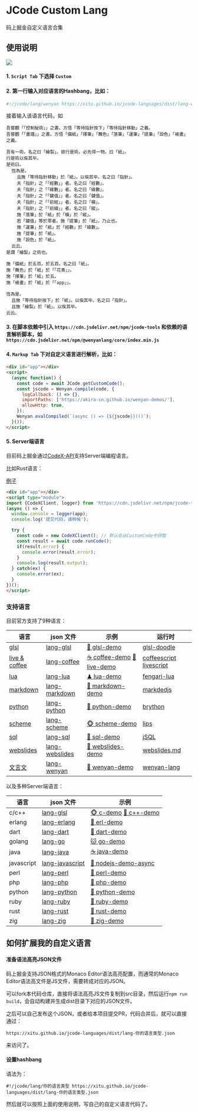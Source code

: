 # JCode Custom Lang

码上掘金自定义语言合集

## 使用说明

![](https://p5.ssl.qhimg.com/t010e5342c2f84b519b.png)

#### 1. `Script Tab` 下选择 `Custom`

#### 2. 第一行输入对应语言的Hashbang，比如：

```js
#!/jcode/lang/wenyan https://xitu.github.io/jcode-languages/dist/lang-wenyan.json
```

接着输入该语言代码，如

```wenyan
吾嘗觀「「控制秘術」」之書。方悟「等待指針按下」「等待指針移動」之義。
吾嘗觀「「畫譜」」之書。方悟「備紙」「擇筆」「蘸色」「落筆」「運筆」「提筆」「設色」「裱畫」之義。

吾有一術。名之曰「繪製」。欲行是術。必先得一物。曰「紙」。
行是術以俟其毕。
是術曰。
  恆為是。
    且施「等待指針移動」於「紙」。以俟其毕。名之曰「指針」。
    夫「指針」之「「經數」」者。名之曰「經數」。
    夫「指針」之「「緯數」」者。名之曰「緯數」。
    夫「指針」之「「鍵值」」者。名之曰「鍵值」。
    夫「指針」之「「前經」」者。名之曰「橫」。
    夫「指針」之「「前緯」」者。名之曰「縱」。
    施「落筆」於「紙」於「橫」於「縱」。
    若「鍵值」等於零者。施「提筆」於「紙」。乃止也。
    施「運筆」於「紙」於「經數」於「緯數」。
    施「提筆」於「紙」。
    施「設色」於「紙」。
  云云。
是謂「繪製」之術也。

施「備紙」於五百。於五百。名之曰「紙」。
施「蘸色」於「紙」於「「花青」」。
施「擇筆」於「紙」於五。
施「裱畫」於「紙」於「「app」」。

恆為是。
  且施「等待指針按下」於「紙」。以俟其毕。名之曰「指針」。
  且施「繪製」於「紙」。以俟其毕。
云云。
```

#### 3. 在脚本依赖中引入 `https://cdn.jsdelivr.net/npm/jcode-tools` 和依赖的语言解析脚本，如 `https://cdn.jsdelivr.net/npm/@wenyanlang/core/index.min.js`

#### 4. `Markup Tab` 下对自定义语言进行解析，比如：

```html
<div id="app"></div>
<script>
  (async function() {
    const code = await JCode.getCustomCode();
    const jscode = Wenyan.compile(code, {
      logCallback: () => {},
      importPaths: ['https://akira-cn.github.io/wenyan-demos/'],
      allowHttp: true,
    });
    Wenyan.evalCompiled(`(async () => {${jscode}})()`);
  }());
</script>
```

#### 5. Server端语言

目前码上掘金通过[CodeX-API](https://github.com/akira-cn/CodeX-API)支持Server端编程语言。

比如Rust语言：

[例子](https://code.juejin.cn/pen/7123427292306817060)

```html
<div id="app"></div>
<script type="module">
import {CodeXClient, logger} from 'https://cdn.jsdelivr.net/npm/jcode-tools@^0.10.2/dist/jcode-tools.esm.js';
(async () => {
  window.console = logger(app);
  console.log('提交代码，请稍候');

  try {
    const code = new CodeXClient(); // 默认会从CustomCode中获取
    const result = await code.runCode();
    if(result.error) {
      console.error(result.error);
    }
    console.log(result.output);
  } catch(ex) {
    console.error(ex);
  }
})();
</script>
```

### 支持语言

目前官方支持了9种语言：

| 语言 | json 文件 | 示例 | 运行时 |
| --- | --- | --- | --- |
| [glsl](src/lang-lua.js) | [lang-glsl](https://xitu.github.io/jcode-languages/dist/lang-glsl.json) | [🎯 glsl-demo](https://code.juejin.cn/pen/7116418967081582623) | [glsl-doodle](https://github.com/akira-cn/glsl-doodle)
| [live & coffee](src/lang-coffee.js) | [lang-coffee](https://xitu.github.io/jcode-languages/dist/lang-coffee.json) | [☕️ coffee-demo](https://code.juejin.cn/pen/7118946974367219726) [🎢 live-demo](https://code.juejin.cn/pen/7118944247788601352) | [coffeescript](https://github.com/jashkenas/coffeescript/) [livescript](https://github.com/gkz/LiveScript)|
| [lua](src/lang-lua.js) | [lang-lua](https://xitu.github.io/jcode-languages/dist/lang-lua.json) | [♟ lua-demo](https://code.juejin.cn/pen/7117234319281618974) | [fengari-lua](https://github.com/fengari-lua/fengari-web) |
| [markdown](src/lang-markdown.js) | [lang-markdown](https://xitu.github.io/jcode-languages/dist/lang-markdown.json) | [📓 markdown-demo](https://code.juejin.cn/pen/7117484770900049928) | [markdedjs](https://github.com/markedjs/marked) |
| [python](src/lang-python.js) | [lang-python](https://xitu.github.io/jcode-languages/dist/lang-python.json) | [🐍 python-demo](https://code.juejin.cn/pen/7117216879185231902) | [brython](https://github.com/brython-dev/brython) |
| [scheme](src/lang-scheme.js) | [lang-scheme](https://xitu.github.io/jcode-languages/dist/lang-scheme.json) | [🐵 scheme-demo](https://code.juejin.cn/pen/7117496697122455588) | [lips](https://github.com/jcubic/lips) |
| [sql](src/lang-sql.js) | [lang-sql](https://xitu.github.io/jcode-languages/dist/lang-sql.json) | [🦗 sql-demo](https://code.juejin.cn/pen/7117569541948833823) | [jSQL](https://github.com/Pamblam/jSQL) |
| [webslides](src/lang-webslides.js) | [lang-webslides](https://xitu.github.io/jcode-languages/dist/lang-webslides.json) | [🐙 webslides-demo](https://code.juejin.cn/pen/7115222187925045256) | [webslides.md](https://github.com/xitu/webslides.md) |
| [文言文](src/lang-wenyan.js) | [lang-wenyan](https://xitu.github.io/jcode-languages/dist/lang-wenyan.json) | [🐧 wenyan-demo](https://code.juejin.cn/pen/7117404732288663582) | [wenyan-lang](https://github.com/wenyan-lang/wenyan) |

以及多种Server端语言：

| 语言 | json 文件 | 示例 |
| --- | --- | --- | 
| c/c++ | [lang-glsl](https://xitu.github.io/jcode-languages/dist/lang-cpp.json) | [🐵 c-demo](https://code.juejin.cn/pen/7124117611972935716) [🙉 c++-demo](https://code.juejin.cn/pen/7124118398396530719)
| erlang | [lang-erlang](https://xitu.github.io/jcode-languages/dist/lang-erlang.json) | [🦄 erl-demo](https://code.juejin.cn/pen/7124262663164542989)
| dart | [lang-dart](https://xitu.github.io/jcode-languages/dist/lang-dart.json) | [🦆 dart-demo](https://code.juejin.cn/pen/7124194532933468168)
| golang | [lang-go](https://xitu.github.io/jcode-languages/dist/lang-go.json) | [🐱 go-demo](https://code.juejin.cn/pen/7124119816633319438)
| java | [lang-java](https://xitu.github.io/jcode-languages/dist/lang-java.json) | [☕️ java-demo](https://code.juejin.cn/pen/7124119426709848095)
| javascript | [lang-javascript](https://xitu.github.io/jcode-languages/dist/lang-javascript.json) | [🦋 nodejs-demo-async](https://code.juejin.cn/pen/7121977600011927589)
| perl | [lang-perl](https://xitu.github.io/jcode-languages/dist/lang-perl.json) | [🐪 perl-demo](https://code.juejin.cn/pen/7124188849688805412)
| php | [lang-php](https://xitu.github.io/jcode-languages/dist/lang-php.json) | [🐘 php-demo](https://code.juejin.cn/pen/7124185922190606373)
| python | [lang-python](https://xitu.github.io/jcode-languages/dist/lang-python.json) | [🐍 python-demo](https://code.juejin.cn/pen/7124120405828173831) |
| ruby | [lang-ruby](https://xitu.github.io/jcode-languages/dist/lang-ruby.json) | [🦑 ruby-demo](https://code.juejin.cn/pen/7124181246045290532) |
| rust | [lang-rust](https://xitu.github.io/jcode-languages/dist/lang-rust.json) | [🦁 rust-demo](https://code.juejin.cn/pen/7123427292306817060) |
| zig | [lang-zig](https://xitu.github.io/jcode-languages/dist/lang-zig.json) | [🦉 zig-demo](https://code.juejin.cn/pen/7123497832207613988) |

## 如何扩展我的自定义语言

#### 准备语法高亮JSON文件

码上掘金支持JSON格式的Monaco Editor语法高亮配置，而通常的Monaco Editor语法高文件是JS文件，需要转成对应的JSON。

可以fork本代码仓库，直接将语法高亮JS文件复制到src目录，然后运行`npm run build`，会自动构建并生成dist目录下对应的JSON文件。

之后可以自己发布这个JSON，或者给本项目提交PR，代码合并后，就可以直接通过：

`https://xitu.github.io/jcode-languages/dist/lang-你的语言类型.json`

来访问了。

#### 设置hashbang

语法为：

```
#!/jcode/lang/你的语言类型 https://xitu.github.io/jcode-languages/dist/lang-你的语言类型.json
```

然后就可以按照上面的使用说明，写自己的自定义语言代码了。
